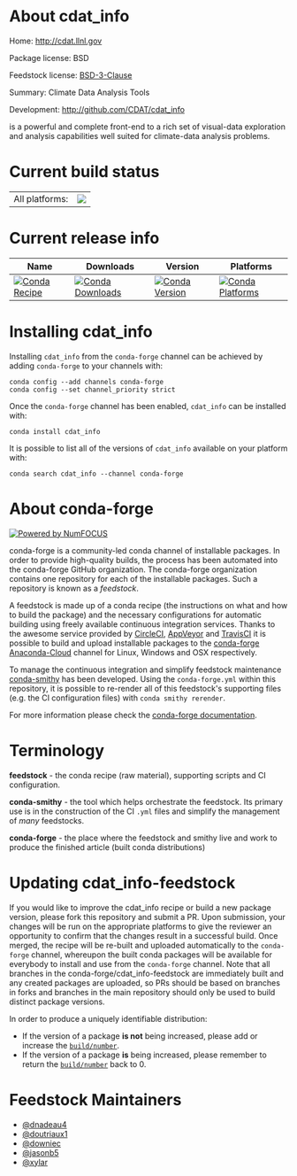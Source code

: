 About cdat_info
===============

Home: http://cdat.llnl.gov

Package license: BSD

Feedstock license: [BSD-3-Clause](https://github.com/conda-forge/cdat_info-feedstock/blob/master/LICENSE.txt)

Summary: Climate Data Analysis Tools

Development: http://github.com/CDAT/cdat_info

is a powerful and complete front-end to a rich set of visual-data
exploration and analysis capabilities well suited for climate-data
analysis problems.


Current build status
====================


<table><tr><td>All platforms:</td>
    <td>
      <a href="https://dev.azure.com/conda-forge/feedstock-builds/_build/latest?definitionId=3808&branchName=master">
        <img src="https://dev.azure.com/conda-forge/feedstock-builds/_apis/build/status/cdat_info-feedstock?branchName=master">
      </a>
    </td>
  </tr>
</table>

Current release info
====================

| Name | Downloads | Version | Platforms |
| --- | --- | --- | --- |
| [![Conda Recipe](https://img.shields.io/badge/recipe-cdat_info-green.svg)](https://anaconda.org/conda-forge/cdat_info) | [![Conda Downloads](https://img.shields.io/conda/dn/conda-forge/cdat_info.svg)](https://anaconda.org/conda-forge/cdat_info) | [![Conda Version](https://img.shields.io/conda/vn/conda-forge/cdat_info.svg)](https://anaconda.org/conda-forge/cdat_info) | [![Conda Platforms](https://img.shields.io/conda/pn/conda-forge/cdat_info.svg)](https://anaconda.org/conda-forge/cdat_info) |

Installing cdat_info
====================

Installing `cdat_info` from the `conda-forge` channel can be achieved by adding `conda-forge` to your channels with:

```
conda config --add channels conda-forge
conda config --set channel_priority strict
```

Once the `conda-forge` channel has been enabled, `cdat_info` can be installed with:

```
conda install cdat_info
```

It is possible to list all of the versions of `cdat_info` available on your platform with:

```
conda search cdat_info --channel conda-forge
```


About conda-forge
=================

[![Powered by NumFOCUS](https://img.shields.io/badge/powered%20by-NumFOCUS-orange.svg?style=flat&colorA=E1523D&colorB=007D8A)](http://numfocus.org)

conda-forge is a community-led conda channel of installable packages.
In order to provide high-quality builds, the process has been automated into the
conda-forge GitHub organization. The conda-forge organization contains one repository
for each of the installable packages. Such a repository is known as a *feedstock*.

A feedstock is made up of a conda recipe (the instructions on what and how to build
the package) and the necessary configurations for automatic building using freely
available continuous integration services. Thanks to the awesome service provided by
[CircleCI](https://circleci.com/), [AppVeyor](https://www.appveyor.com/)
and [TravisCI](https://travis-ci.com/) it is possible to build and upload installable
packages to the [conda-forge](https://anaconda.org/conda-forge)
[Anaconda-Cloud](https://anaconda.org/) channel for Linux, Windows and OSX respectively.

To manage the continuous integration and simplify feedstock maintenance
[conda-smithy](https://github.com/conda-forge/conda-smithy) has been developed.
Using the ``conda-forge.yml`` within this repository, it is possible to re-render all of
this feedstock's supporting files (e.g. the CI configuration files) with ``conda smithy rerender``.

For more information please check the [conda-forge documentation](https://conda-forge.org/docs/).

Terminology
===========

**feedstock** - the conda recipe (raw material), supporting scripts and CI configuration.

**conda-smithy** - the tool which helps orchestrate the feedstock.
                   Its primary use is in the construction of the CI ``.yml`` files
                   and simplify the management of *many* feedstocks.

**conda-forge** - the place where the feedstock and smithy live and work to
                  produce the finished article (built conda distributions)


Updating cdat_info-feedstock
============================

If you would like to improve the cdat_info recipe or build a new
package version, please fork this repository and submit a PR. Upon submission,
your changes will be run on the appropriate platforms to give the reviewer an
opportunity to confirm that the changes result in a successful build. Once
merged, the recipe will be re-built and uploaded automatically to the
`conda-forge` channel, whereupon the built conda packages will be available for
everybody to install and use from the `conda-forge` channel.
Note that all branches in the conda-forge/cdat_info-feedstock are
immediately built and any created packages are uploaded, so PRs should be based
on branches in forks and branches in the main repository should only be used to
build distinct package versions.

In order to produce a uniquely identifiable distribution:
 * If the version of a package **is not** being increased, please add or increase
   the [``build/number``](https://docs.conda.io/projects/conda-build/en/latest/resources/define-metadata.html#build-number-and-string).
 * If the version of a package **is** being increased, please remember to return
   the [``build/number``](https://docs.conda.io/projects/conda-build/en/latest/resources/define-metadata.html#build-number-and-string)
   back to 0.

Feedstock Maintainers
=====================

* [@dnadeau4](https://github.com/dnadeau4/)
* [@doutriaux1](https://github.com/doutriaux1/)
* [@downiec](https://github.com/downiec/)
* [@jasonb5](https://github.com/jasonb5/)
* [@xylar](https://github.com/xylar/)

